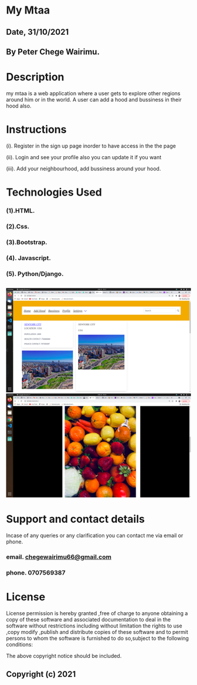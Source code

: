 # My Mtaa

## Date, 31/10/2021


## By Peter Chege Wairimu.


# Description 

my mtaa is a web application where a user gets to explore other regions around him or in the world. A user can add a hood and bussiness in their hood also.

# Instructions

(i). Register in the sign up page inorder to have access in the the page


(ii). Login and see your profile also you can  update it if you want



(iii). Add  your neighbourhood, add bussiness around your hood.  








# Technologies Used

### (1).HTML.

### (2).Css.

### (3).Bootstrap.

### (4). Javascript.

### (5). Python/Django.


## 
<img src="mtaani/static/images/gossip2.png">
<img src="mtaani/static/images/gossip.png">








# Support and contact details
Incase of any queries or any clarification you can contact me via email or phone.

### email. chegewairimu66@gmail.com

### phone. 0707569387

# License

License permission is hereby granted ,free of charge to anyone obtaining a copy of these software and associated documentation to deal in the software without restrictions including without limitation the rights to use ,copy modify ,publish and distribute copies of these software and to permit persons to whom the software is furnished to do so,subject to the following conditions:

The above copyright notice should be included.

## Copyright (c) 2021